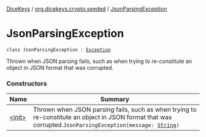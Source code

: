 [DiceKeys](../../index.md) / [org.dicekeys.crypto.seeded](../index.md) / [JsonParsingException](./index.md)

# JsonParsingException

`class JsonParsingException : `[`Exception`](https://docs.oracle.com/javase/8/docs/api/java/lang/Exception.html)

Thrown when JSON parsing fails, such as when trying to re-constitute an object
in JSON format that was corrupted.

### Constructors

| Name | Summary |
|---|---|
| [&lt;init&gt;](-init-.md) | Thrown when JSON parsing fails, such as when trying to re-constitute an object in JSON format that was corrupted.`JsonParsingException(message: `[`String`](https://kotlinlang.org/api/latest/jvm/stdlib/kotlin/-string/index.html)`)` |
